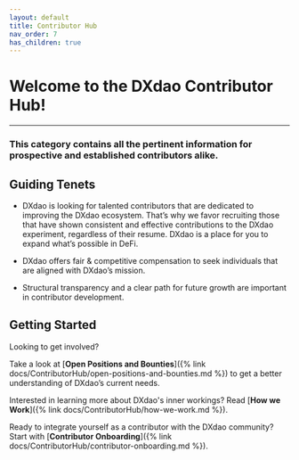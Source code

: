 ```yaml
---
layout: default
title: Contributor Hub
nav_order: 7
has_children: true
---
```


# Welcome to the DXdao Contributor Hub!

___

### This category contains all the pertinent information for prospective and established contributors alike.
  
## Guiding Tenets

-   DXdao is looking for talented contributors that are dedicated to improving the DXdao ecosystem. That’s why we favor recruiting those that have shown consistent and effective contributions to the DXdao experiment, regardless of their resume. DXdao is a place for you to expand what’s possible in DeFi.

-   DXdao offers fair & competitive compensation to seek individuals that are aligned with DXdao’s mission.

-   Structural transparency and a clear path for future growth are important in contributor development.

## Getting Started

Looking to get involved?  
  
Take a look at [**Open Positions and Bounties**]({% link docs/ContributorHub/open-positions-and-bounties.md %}) to get a better understanding of DXdao’s current needs.

Interested in learning more about DXdao's inner workings? Read [**How we Work**]({% link docs/ContributorHub/how-we-work.md %}).  

Ready to integrate yourself as a contributor with the DXdao community? Start with [**Contributor Onboarding**]({% link docs/ContributorHub/contributor-onboarding.md %}).